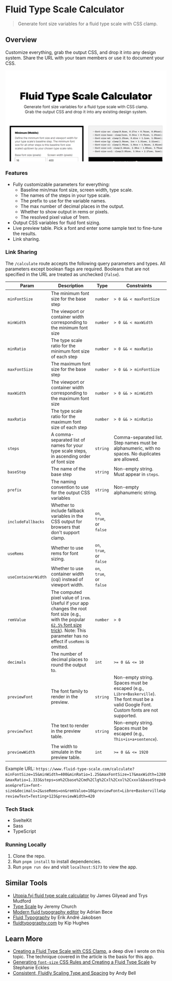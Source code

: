 # Fluid Type Scale Calculator

> Generate font size variables for a fluid type scale with CSS clamp.

## Overview

Customize everything, grab the output CSS, and drop it into any design system. Share the URL with your team members or use it to document your CSS.

![](./static/images/thumbnail.png)

### Features

- Fully customizable parameters for everything:
  - Baseline min/max font size, screen width, type scale.
  - The names of the steps in your type scale.
  - The prefix to use for the variable names.
  - The max number of decimal places in the output.
  - Whether to show output in rems or pixels.
  - The resolved pixel value of 1rem.
- Output CSS variables for fluid font sizing.
- Live preview table. Pick a font and enter some sample text to fine-tune the results.
- Link sharing.

### Link Sharing

The `/calculate` route accepts the following query parameters and types. All parameters except boolean flags are required. Booleans that are not specified in the URL are treated as unchecked (`false`).

| Param              | Description                                                                                                                                                                                                                                                                 | Type                     | Constraints                                                                                                               |
| ------------------ | --------------------------------------------------------------------------------------------------------------------------------------------------------------------------------------------------------------------------------------------------------------------------- | ------------------------ | ------------------------------------------------------------------------------------------------------------------------- |
| `minFontSize`      | The minimum font size for the base step                                                                                                                                                                                                                                     | `number`                 | `> 0 && < maxFontSize`                                                                                                              |
| `minWidth`         | The viewport or container width corresponding to the minimum font size                                                                                                                                                                                                                     | `number`                 | `> 0 && < maxWidth` |
| `minRatio`         | The type scale ratio for the minimum font size of each step                                                                                                                                                                                                                 | `number`                 | `> 0 && < maxRatio`                                                                                                              | `1.25`                                             |
| `maxFontSize`      | The maximum font size for the base step                                                                                                                                                                                                                                     | `number`                 | `> 0 && > minFontSize`                                                                                                              | `19`                                               |
| `maxWidth`         | The viewport or container width corresponding to the maximum font size                                                                                                                                                                                                                     | `number`                 | `> 0 && > minWidth`                                                                                       | `1280`                                             |
| `maxRatio`         | The type scale ratio for the maximum font size of each step                                                                                                                                                                                                                 | `number`                 | `> 0 && > minRatio`                                                                                                              | `1.333`                                            |
| `steps`            | A comma-separated list of names for your type scale steps, in ascending order of font size                                                                                                                                                                                  | `string`                 | Comma-separated list. Step names must be alphanumeric, with no spaces. No duplicates are allowed.                                                    | `sm,base,md,lg,xl,xxl,xxxl`                        |
| `baseStep`         | The name of the base step                                                                                                                                                                                                                                                   | `string`                 | Non-empty string. Must appear in `steps`.                                                                                                     | `base`                                             |
| `prefix`           | The naming convention to use for the output CSS variables                                                                                                                                                                                                                   | `string`                 | Non-empty alphanumeric string.                                                                                                                 | `font-size`                                        |
| `includeFallbacks` | Whether to include fallback variables in the CSS output for browsers that don't support clamp.                                                                                                                                                                              | `on`, `true`, or `false` |
| `useRems`          | Whether to use rems for font sizing.                                                                                                                                                                                                                                        | `on`, `true`, or `false` |                                                |
| `useContainerWidth`          | Whether to use container width (cqi) instead of viewport width.                                                                                                                                                                                                                                        | `on`, `true`, or `false` |                                                |
| `remValue`         | The computed pixel value of `1rem`. Useful if your app changes the root font size (e.g., with the popular [`62.5%` font size trick](https://www.aleksandrhovhannisyan.com/blog/62-5-percent-font-size-trick/)). Note: This parameter has no effect if `useRems` is omitted. | `number`                 | `> 0`                                                                                                        | `16`                                               |
| `decimals`         | The number of decimal places to round the output to.                                                                                                                                                                                                                        | `int`                 | `>= 0 && <= 10` |
| `previewFont`      | The font family to render in the preview.                                                                                                                                                                                                                                   | `string`                 | Non-empty string. Spaces must be escaped (e.g., `Libre+Baskerville`). The font must be a valid Google Font. Custom fonts are not supported.                                         |
| `previewText`      | The text to render in the preview table.                                                                                                                                                                                                                                    | `string`                 | Non-empty string. Spaces must be escaped (e.g., `This+is+a+sentence`).                              | `Almost before we knew it, we had left the ground` |
| `previewWidth`     | The width to simulate in the preview table.                                                                                                                                                                                                                                 | `int`                 | `>= 0 && <= 1920` |

Example URL: `https://www.fluid-type-scale.com/calculate?minFontSize=15&minWidth=400&minRatio=1.25&maxFontSize=17&maxWidth=1280&maxRatio=1.333&steps=sm%2Cbase%2Cmd%2Clg%2Cxl%2Cxxl%2Cxxxl&baseStep=base&prefix=font-size&decimals=2&useRems=on&remValue=10&previewFont=Libre+Baskerville&previewText=Testing+123&previewWidth=420`

### Tech Stack

- SvelteKit
- Sass
- TypeScript

### Running Locally

1. Clone the repo.
2. Run `pnpm install` to install dependencies.
3. Run `pnpm run dev` and visit `localhost:5173` to view the app.

## Similar Tools

- [Utopia.fyi fluid type scale calculator](https://utopia.fyi/type/calculator/) by James Gilyead and Trys Mudford
- [Type Scale](https://type-scale.com/) by Jeremy Church
- [Modern fluid typography editor](https://modern-fluid-typography.vercel.app/) by Adrian Bece
- [Fluid Typography](https://fluid-typography.netlify.app/) by Erik André Jakobsen
- [fluidtypography.com](https://fluidtypography.com/) by Kip Hughes

## Learn More

- [Creating a Fluid Type Scale with CSS Clamp](https://www.aleksandrhovhannisyan.com/blog/fluid-type-scale-with-css-clamp/), a deep dive I wrote on this topic. The technique covered in the article is the basis for this app.
- [Generating `font-size` CSS Rules and Creating a Fluid Type Scale](https://moderncss.dev/generating-font-size-css-rules-and-creating-a-fluid-type-scale/) by Stephanie Eckles
- [Consistent, Fluidly Scaling Type and Spacing](https://css-tricks.com/consistent-fluidly-scaling-type-and-spacing/) by Andy Bell
